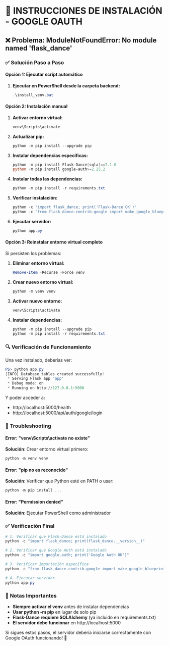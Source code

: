 # 🔧 INSTRUCCIONES DE INSTALACIÓN - GOOGLE OAUTH

## ❌ **Problema**: ModuleNotFoundError: No module named 'flask_dance'

### ✅ **Solución Paso a Paso**

#### **Opción 1: Ejecutar script automático**

1. **Ejecutar en PowerShell desde la carpeta backend:**
   ```powershell
   .\install_venv.bat
   ```

#### **Opción 2: Instalación manual**

1. **Activar entorno virtual:**
   ```powershell
   venv\Scripts\activate
   ```

2. **Actualizar pip:**
   ```powershell
   python -m pip install --upgrade pip
   ```

3. **Instalar dependencias específicas:**
   ```powershell
   python -m pip install Flask-Dance[sqla]==7.1.0
   python -m pip install google-auth>=2.25.2
   ```

4. **Instalar todas las dependencias:**
   ```powershell
   python -m pip install -r requirements.txt
   ```

5. **Verificar instalación:**
   ```powershell
   python -c "import flask_dance; print('Flask-Dance OK')"
   python -c "from flask_dance.contrib.google import make_google_blueprint; print('Google Blueprint OK')"
   ```

6. **Ejecutar servidor:**
   ```powershell
   python app.py
   ```

#### **Opción 3: Reinstalar entorno virtual completo**

Si persisten los problemas:

1. **Eliminar entorno virtual:**
   ```powershell
   Remove-Item -Recurse -Force venv
   ```

2. **Crear nuevo entorno virtual:**
   ```powershell
   python -m venv venv
   ```

3. **Activar nuevo entorno:**
   ```powershell
   venv\Scripts\activate
   ```

4. **Instalar dependencias:**
   ```powershell
   python -m pip install --upgrade pip
   python -m pip install -r requirements.txt
   ```

### 🔍 **Verificación de Funcionamiento**

Una vez instalado, deberías ver:

```powershell
PS> python app.py
[INFO] Database tables created successfully!
 * Serving Flask app 'app'
 * Debug mode: on
 * Running on http://127.0.0.1:5000
```

Y poder acceder a:
- http://localhost:5000/health
- http://localhost:5000/api/auth/google/login

### 🚨 **Troubleshooting**

#### **Error**: "venv\Scripts\activate no existe"
**Solución**: Crear entorno virtual primero:
```powershell
python -m venv venv
```

#### **Error**: "pip no es reconocido"
**Solución**: Verificar que Python esté en PATH o usar:
```powershell
python -m pip install ...
```

#### **Error**: "Permission denied"
**Solución**: Ejecutar PowerShell como administrador

### ✅ **Verificación Final**

```powershell
# 1. Verificar que Flask-Dance está instalado
python -c "import flask_dance; print(flask_dance.__version__)"

# 2. Verificar que Google Auth está instalado
python -c "import google.auth; print('Google Auth OK')"

# 3. Verificar importación específica
python -c "from flask_dance.contrib.google import make_google_blueprint; print('Google Blueprint OK')"

# 4. Ejecutar servidor
python app.py
```

### 📝 **Notas Importantes**

- **Siempre activar el venv** antes de instalar dependencias
- **Usar python -m pip** en lugar de solo pip
- **Flask-Dance requiere SQLAlchemy** (ya incluido en requirements.txt)
- **El servidor debe funcionar** en http://localhost:5000

Si sigues estos pasos, el servidor debería iniciarse correctamente con Google OAuth funcionando! 🚀